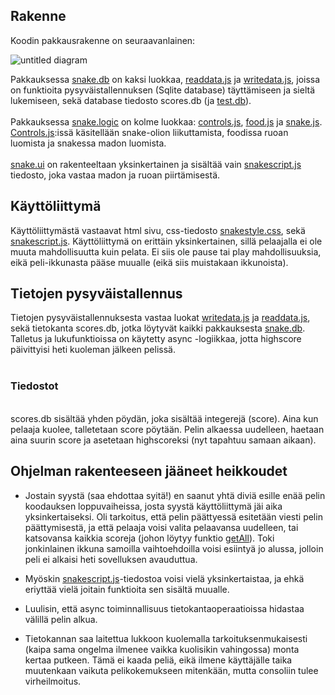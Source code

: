 **Rakenne**
------------
Koodin pakkausrakenne on seuraavanlainen:

![untitled diagram](https://user-images.githubusercontent.com/34171671/39920630-655f14f4-5520-11e8-8d70-6de3b1c4e725.png)


Pakkauksessa [snake.db](https://github.com/RamiBL/otm-harjoitustyo/tree/master/snake/db) on kaksi luokkaa, [readdata.js](https://github.com/RamiBL/otm-harjoitustyo/blob/master/snake/db/readdata.js) ja [writedata.js](https://github.com/RamiBL/otm-harjoitustyo/blob/master/snake/db/writedata.js), joissa on funktioita pysyväistallennuksen (Sqlite database) täyttämiseen ja sieltä lukemiseen, sekä database tiedosto scores.db (ja [test.db](https://github.com/RamiBL/otm-harjoitustyo/blob/master/snake/db/test.db)). <br><br>
Pakkauksessa [snake.logic](https://github.com/RamiBL/otm-harjoitustyo/tree/master/snake/logic) on kolme luokkaa: [controls.js](https://github.com/RamiBL/otm-harjoitustyo/blob/master/snake/logic/controls.js), [food.js](https://github.com/RamiBL/otm-harjoitustyo/blob/master/snake/logic/food.js) ja [snake.js](https://github.com/RamiBL/otm-harjoitustyo/blob/master/snake/logic/snake.js).<br>
[Controls.js](https://github.com/RamiBL/otm-harjoitustyo/blob/master/snake/logic/controls.js):issä käsitellään snake-olion liikuttamista, foodissa ruoan luomista ja snakessa madon luomista. <br><br>
[snake.ui](https://github.com/RamiBL/otm-harjoitustyo/tree/master/snake/ui) on rakenteeltaan yksinkertainen ja sisältää vain [snakescript.js](https://github.com/RamiBL/otm-harjoitustyo/blob/master/snake/ui/snakescript.js) tiedosto, joka vastaa madon ja ruoan piirtämisestä.



**Käyttöliittymä**
--------------------

Käyttöliittymästä vastaavat html sivu, css-tiedosto [snakestyle.css](https://github.com/RamiBL/otm-harjoitustyo/blob/master/snake/snakestyle.css), sekä [snakescript.js](https://github.com/RamiBL/otm-harjoitustyo/blob/master/snake/ui/snakescript.js). Käyttöliittymä on erittäin yksinkertainen, sillä pelaajalla ei ole muuta mahdollisuutta kuin pelata. Ei siis ole pause tai play mahdollisuuksia, eikä peli-ikkunasta pääse muualle (eikä siis muistakaan ikkunoista). 




**Tietojen pysyväistallennus**
------------------------------

Tietojen pysyväistallennuksesta vastaa luokat [writedata.js](https://github.com/RamiBL/otm-harjoitustyo/blob/master/snake/db/writedata.js) ja [readdata.js](https://github.com/RamiBL/otm-harjoitustyo/blob/master/snake/db/readdata.js), sekä tietokanta scores.db, jotka löytyvät kaikki pakkauksesta [snake.db](https://github.com/RamiBL/otm-harjoitustyo/tree/master/snake/db).
Talletus ja lukufunktioissa on käytetty async -logiikkaa, jotta highscore päivittyisi heti kuoleman jälkeen pelissä.
<br><br>

### Tiedostot
<br>
scores.db sisältää yhden pöydän, joka sisältää integerejä (score). Aina kun pelaaja kuolee, talletetaan score pöytään. Pelin alkaessa uudelleen, haetaan aina suurin score ja asetetaan highscoreksi (nyt tapahtuu samaan aikaan).


**Ohjelman rakenteeseen jääneet heikkoudet**
--------------------------------------------

- Jostain syystä (saa ehdottaa syitä!) en saanut yhtä diviä esille enää pelin koodauksen loppuvaiheissa, josta syystä käyttöliittymä jäi aika yksinkertaiseksi. Oli tarkoitus, että pelin päättyessä esitetään viesti pelin päättymisestä, ja että pelaaja voisi valita pelaavansa uudelleen, tai katsovansa kaikkia scoreja (johon löytyy funktio [getAll](https://github.com/RamiBL/otm-harjoitustyo/blob/master/snake/db/readdata.js)).
Toki jonkinlainen ikkuna samoilla vaihtoehdoilla voisi esiintyä jo alussa, jolloin peli ei alkaisi heti sovelluksen avauduttua.

- Myöskin [snakescript.js](https://github.com/RamiBL/otm-harjoitustyo/blob/master/snake/ui/snakescript.js)-tiedostoa voisi vielä yksinkertaistaa, ja ehkä eriyttää vielä joitain funktioita sen sisältä muualle.

- Luulisin, että async toiminnallisuus tietokantaoperaatioissa hidastaa välillä pelin alkua. 

- Tietokannan saa laitettua lukkoon kuolemalla tarkoituksenmukaisesti (kaipa sama ongelma ilmenee vaikka kuolisikin vahingossa) monta kertaa putkeen. Tämä ei kaada peliä, eikä ilmene käyttäjälle taika muutenkaan vaikuta pelikokemukseen mitenkään, mutta consoliin tulee virheilmoitus.
